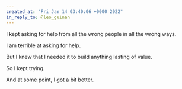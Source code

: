 ```yaml
---
created_at: "Fri Jan 14 03:40:06 +0000 2022"
in_reply_to: @leo_guinan
---
```


I kept asking for help from all the wrong people in all the wrong ways.

I am terrible at asking for help.

But I knew that I needed it to build anything lasting of value.

So I kept trying. 

And at some point, I got a bit better.